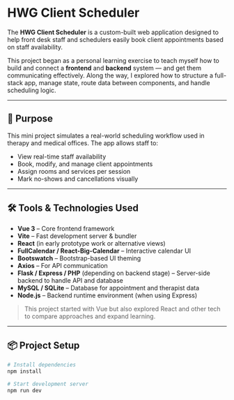 # HWG Client Scheduler

The **HWG Client Scheduler** is a custom-built web application designed to help front desk staff and schedulers easily book client appointments based on staff availability.

This project began as a personal learning exercise to teach myself how to build and connect a **frontend** and **backend** system — and get them communicating effectively. Along the way, I explored how to structure a full-stack app, manage state, route data between components, and handle scheduling logic.

---

## 🧠 Purpose

This mini project simulates a real-world scheduling workflow used in therapy and medical offices. The app allows staff to:

- View real-time staff availability
- Book, modify, and manage client appointments
- Assign rooms and services per session
- Mark no-shows and cancellations visually

---

## 🛠 Tools & Technologies Used

- **Vue 3** – Core frontend framework
- **Vite** – Fast development server & bundler
- **React** (in early prototype work or alternative views)
- **FullCalendar / React-Big-Calendar** – Interactive calendar UI
- **Bootswatch** – Bootstrap-based UI theming
- **Axios** – For API communication
- **Flask / Express / PHP** (depending on backend stage) – Server-side backend to handle API and database
- **MySQL / SQLite** – Database for appointment and therapist data
- **Node.js** – Backend runtime environment (when using Express)

> This project started with Vue but also explored React and other tech to compare approaches and expand learning.

---

## 📦 Project Setup

```bash
# Install dependencies
npm install

# Start development server
npm run dev
```

